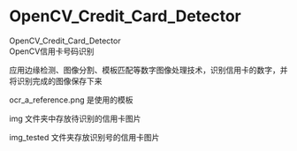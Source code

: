 # OpenCV_Credit_Card_Detector
OpenCV_Credit_Card_Detector  
OpenCV信用卡号码识别

应用边缘检测、图像分割、模板匹配等数字图像处理技术，识别信用卡的数字，并将识别完成的图像保存下来

ocr_a_reference.png 是使用的模板

img 文件夹中存放待识别的信用卡图片

img_tested 文件夹存放识别号的信用卡图片
